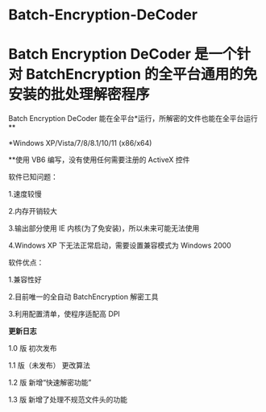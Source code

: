# Batch-Encryption-DeCoder
# Batch Encryption DeCoder 是一个针对 BatchEncryption 的全平台通用的免安装的批处理解密程序

Batch Encryption DeCoder 能在全平台\*运行，所解密的文件也能在全平台运行\*\*

\*Windows XP/Vista/7/8/8.1/10/11 (x86/x64)

\*\*使用 VB6 编写，没有使用任何需要注册的 ActiveX 控件

软件已知问题：

1.速度较慢

2.内存开销较大

3.输出部分使用 IE 内核(为了免安装)，所以未来可能无法使用

4.Windows XP 下无法正常启动，需要设置兼容模式为 Windows 2000

软件优点：

1.兼容性好

2.目前唯一的全自动 BatchEncryption 解密工具

3.利用配置清单，使程序适配高 DPI

**更新日志**

1.0 版 初次发布

1.1 版（未发布） 更改算法

1.2 版 新增“快速解密功能”

1.3 版 新增了处理不规范文件头的功能
